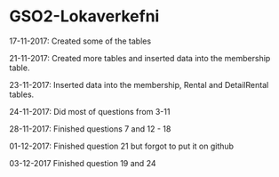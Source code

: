 # GSO2-Lokaverkefni
17-11-2017:
Created some of the tables

21-11-2017:
Created more tables and inserted data into the membership table.

23-11-2017:
Inserted data into the membership, Rental and DetailRental tables.

24-11-2017:
Did most of questions from 3-11

28-11-2017:
Finished questions 7 and 12 - 18

01-12-2017:
Finished question 21 but forgot to put it on github

03-12-2017
Finished question 19 and 24
